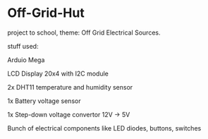 # Off-Grid-Hut 
project to school, theme: Off Grid Electrical Sources.  


stuff used: 


Arduio Mega

LCD Display 20x4 with I2C module

2x DHT11 temperature and humidity sensor 

1x Battery voltage sensor 

1x Step-down voltage convertor 12V -> 5V 

Bunch of electrical components like LED diodes, buttons, switches



